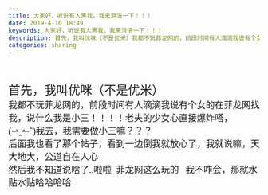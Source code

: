 ```yaml
---
title: 大家好，听说有人黑我，我来澄清一下！！！
date: 2019-4-10 18:49
keywords: 大家好，听说有人黑我，我来澄清一下！！！
description: 首先，我叫优咪（不是优米）我都不玩菲龙网的，前段时间有人滴滴我说有个女的在菲龙网找我，说什么我是小三！！！！老夫的少女心直接爆炸嗒，(⇀‸↼‶)我去，我需要做小三嘛？？？后面我也看了那个帖子，看到一边倒我就放心了，我就说嘛，天大地大，公道自
categories: sharing
---
```

<td class="t_f" id="postmessage_3453705">

<br/>
<br/>
<font face="楷体, 楷体_GB2312"><font size="5">首先，我叫优咪（不是优米）</font></font><br/>
<font face="楷体, 楷体_GB2312"><font size="4">我都不玩菲龙网的，前段时间有人滴滴我说有个女的在菲龙网找我，说什么我是小三！！！！老夫的少女心直接爆炸嗒，(⇀‸↼‶)我去，我需要做小三嘛？？？<br/>
后面我也看了那个帖子，看到一边倒我就放心了，我就说嘛，天大地大，公道自在人心<br/>
然后我不知道说啥了..啦啦  菲龙网这么玩的   我不咋会，那就水贴水贴哈哈哈哈</font></font><img alt="" border="0" onclick="" onmouseover="" smilieid="130" src="static/image/smiley/default/loveliness.gif"/></td>
